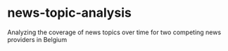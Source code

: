 # news-topic-analysis
Analyzing the coverage of news topics over time for two competing news providers in Belgium
